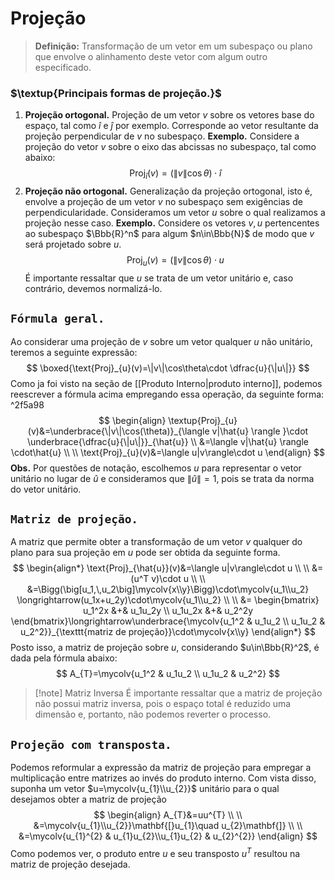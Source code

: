 $\newcommand\mycolv[1]{\begin{bmatrix}#1\end{bmatrix}}$
# Projeção
 
> **Definição:** Transformação de um vetor em um subespaço ou plano que envolve o alinhamento deste vetor com algum outro especificado.

### $\textup{Principais formas de projeção.}$

1. **Projeção ortogonal.** Projeção de um vetor $v$ sobre os vetores base do espaço, tal como $î$ e $ĵ$ por exemplo. Corresponde ao vetor resultante da projeção perpendicular de $v$ no subespaço. **Exemplo.** Considere a projeção do vetor $v$ sobre o eixo das abcissas no subespaço, tal como abaixo:
$$
\text{Proj}_{î}(v)=\big(\|v\|\cos\theta\big)\cdot î
$$
2. **Projeção não ortogonal.** Generalização da projeção ortogonal, isto é, envolve a projeção de um vetor $v$ no subespaço sem exigências de perpendicularidade. Consideramos um vetor $u$ sobre o qual realizamos a projeção nesse caso. **Exemplo.** Considere os vetores $v,u$ pertencentes ao subespaço $\Bbb{R}^n$ para algum $n\in\Bbb{N}$ de modo que $v$ será projetado sobre $u$.
$$
\text{Proj}_{u}(v)=\big(\|v\|\cos\theta\big)\cdot u
$$
É importante ressaltar que $u$ se trata de um vetor unitário e, caso contrário, devemos normalizá-lo.

## $\texttt{Fórmula geral.}$

Ao considerar uma projeção de $v$ sobre um vetor qualquer $u$ não unitário, teremos a seguinte expressão:
$$
\boxed{\text{Proj}_{u}(v)=\|v\|\cos\theta\cdot \dfrac{u}{\|u\|}}
$$
Como ja foi visto na seção de [[Produto Interno|produto interno]], podemos reescrever a fórmula acima empregando essa operação, da seguinte forma: ^2f5a98
$$
\begin{align}
\textup{Proj}_{u}(v)&=\underbrace{\|v\|\cos(\theta)}_{\langle v|\hat{u} \rangle }\cdot \underbrace{\dfrac{u}{\|u\|}}_{\hat{u}} \\
&=\langle v|\hat{u} \rangle \cdot\hat{u} \\ \\
\text{Proj}_{u}(v)&=\langle u|v\rangle\cdot u
\end{align}
$$
$\textbf{Obs.}$ Por questões de notação, escolhemos $u$ para representar o vetor unitário no lugar de $\hat{u}$ e consideramos que $\|\hat{u}\|=1$, pois se trata da norma do vetor unitário.

## $\texttt{Matriz de projeção.}$

A matriz que permite obter a transformação de um vetor $v$ qualquer do plano para sua projeção em $u$ pode ser obtida da seguinte forma.
$$
\begin{align*}
\text{Proj}_{\hat{u}}(v)&=\langle u|v\rangle\cdot u \\ \\
&=(u^T v)\cdot u \\ \\
&=\Bigg(\big[u_1,\,u_2\big]\mycolv{x\\y}\Bigg)\cdot\mycolv{u_1\\u_2}
\longrightarrow(u_1x+u_2y)\cdot\mycolv{u_1\\u_2} \\ \\
&=
\begin{bmatrix}
u_1^2x &+& u_1u_2y \\
u_1u_2x &+& u_2^2y
\end{bmatrix}\longrightarrow\underbrace{\mycolv{u_1^2 & u_1u_2 \\ u_1u_2 & u_2^2}}_{\texttt{matriz de projeção}}\cdot\mycolv{x\\y}
\end{align*}
$$
Posto isso, a matriz de projeção sobre $u$, considerando $u\in\Bbb{R}^2$, é dada pela fórmula abaixo:
$$
A_{T}=\mycolv{u_1^2 & u_1u_2 \\ u_1u_2 & u_2^2}
$$
> [!note] Matriz Inversa
> É importante ressaltar que a matriz de projeção não possui matriz inversa, pois o espaço total é reduzido uma dimensão e, portanto, não podemos reverter o processo.

## $\texttt{Projeção com transposta.}$

Podemos reformular a expressão da matriz de projeção para empregar a multiplicação entre matrizes ao invés do produto interno. Com vista disso, suponha um vetor $u=\mycolv{u_{1}\\u_{2}}$ unitário para o qual desejamos obter a matriz de projeção
$$
\begin{align}
A_{T}&=uu^{T} \\ \\
&=\mycolv{u_{1}\\u_{2}}\mathbf{[}u_{1}\quad  u_{2}\mathbf{]} \\ \\
&=\mycolv{u_{1}^{2} & u_{1}u_{2}\\u_{1}u_{2} & u_{2}^{2}}
\end{align}
$$
Como podemos ver, o produto entre $u$ e seu transposto $u^{T}$ resultou na matriz de projeção desejada.